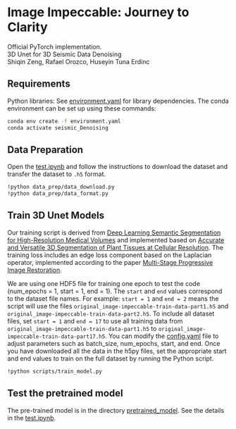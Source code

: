 # Image Impeccable: Journey to Clarity

Official PyTorch implementation.<br>
3D Unet for 3D Seismic Data Denoising<br>
Shiqin Zeng, Rafael Orozco, Huseyin Tuna Erdinc<br>


## Requirements

Python libraries: See [environment.yaml](environment.yaml) for library dependencies. The conda environment can be set up using these commands:

```.bash
conda env create -f environment.yaml 
conda activate seismic_Denoising
```

## Data Preparation
Open the [test.ipynb](test.ipynb) and follow the instructions to download the dataset and transfer the dataset to ``.h5`` format.
```.bash
!python data_prep/data_download.py
!python data_prep/data_format.py
```

## Train 3D Unet Models
Our training script is derived from [Deep Learning Semantic Segmentation for High-Resolution Medical Volumes](https://ieeexplore.ieee.org/abstract/document/9425041) and implemented based on [Accurate and Versatile 3D Segmentation of Plant Tissues at Cellular Resolution](https://doi.org/10.7554/eLife.57613). The training loss includes an edge loss component based on the Laplacian operator, implemented according to the paper [Multi-Stage Progressive Image Restoration](https://doi.org/10.48550/arXiv.2102.02808).


We are using one HDF5 file for training one epoch to test the code (num_epochs = 1, start = 1, end = 1).
The `start` and `end` values correspond to the dataset file names. 
For example:
`start = 1` and `end = 2` means the script will use the files `original_image-impeccable-train-data-part1.h5` and `original_image-impeccable-train-data-part2.h5`. To include all dataset files, set `start = 1` and `end = 17` to use all training data from `original_image-impeccable-train-data-part1.h5` to `original_image-impeccable-train-data-part17.h5`.
 You can modify the [config.yaml](scripts/config.yaml) file to adjust parameters such as batch_size, num_epochs, start, and end. Once you have downloaded all the data in the h5py files, set the appropriate start and end values to
train on the full dataset by running the Python script.
```.bash
!python scripts/train_model.py
```

## Test the pretrained model

The pre-trained model is in the directory [pretrained_model](pretrained_model). See the details in the [test.ipynb](test.ipynb).




